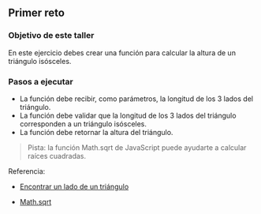 ## Primer reto

### Objetivo de este taller

En este ejercicio debes crear una función para calcular la altura de un triángulo isósceles.

### Pasos a ejecutar

-   La función debe recibir, como parámetros, la longitud de los 3 lados del triángulo.
-   La función debe validar que la longitud de los 3 lados del triángulo corresponden a un triángulo isósceles.
-   La función debe retornar la altura del triángulo.

> Pista: la función Math.sqrt de JavaScript puede ayudarte a calcular raíces cuadradas.

Referencia:

-   [Encontrar un lado de un triángulo ](https://www.youtube.com/watch?v=7zWtpaz_yl0)

-   [Math.sqrt](https://developer.mozilla.org/en-US/docs/Web/JavaScript/Reference/Global_Objects/Math/sqrt)
